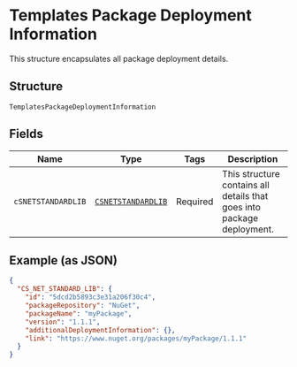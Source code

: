 
# Templates Package Deployment Information

This structure encapsulates all package deployment details.

## Structure

`TemplatesPackageDeploymentInformation`

## Fields

| Name | Type | Tags | Description |
|  --- | --- | --- | --- |
| `cSNETSTANDARDLIB` | [`CSNETSTANDARDLIB`](../../doc/models/csnetstandardlib.md) | Required | This structure contains all details that goes into package deployment. |

## Example (as JSON)

```json
{
  "CS_NET_STANDARD_LIB": {
    "id": "5dcd2b5893c3e31a206f30c4",
    "packageRepository": "NuGet",
    "packageName": "myPackage",
    "version": "1.1.1",
    "additionalDeploymentInformation": {},
    "link": "https://www.nuget.org/packages/myPackage/1.1.1"
  }
}
```

